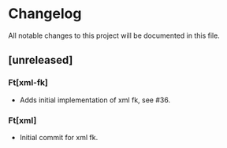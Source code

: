 # Changelog

All notable changes to this project will be documented in this file.

## [unreleased]

### Ft[xml-fk]

- Adds initial implementation of xml fk, see #36.

### Ft[xml]

- Initial commit for xml fk.

<!-- generated by git-cliff -->
